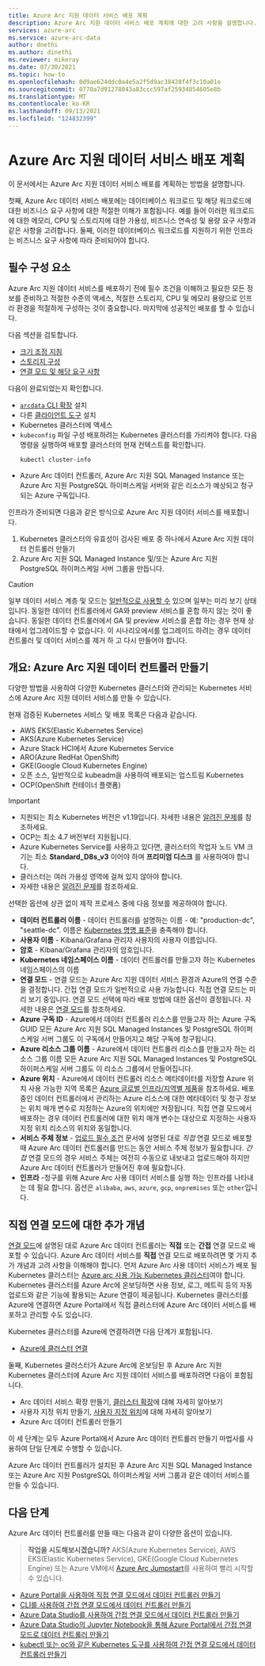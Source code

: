 ```yaml
---
title: Azure Arc 지원 데이터 서비스 배포 계획
description: Azure Arc 지원 데이터 서비스 배포 계획에 대한 고려 사항을 설명합니다.
services: azure-arc
ms.service: azure-arc-data
author: dnethi
ms.author: dinethi
ms.reviewer: mikeray
ms.date: 07/30/2021
ms.topic: how-to
ms.openlocfilehash: 0d9ae624ddc0a4e5a2f5d9ac38428f4f3c10a01e
ms.sourcegitcommit: 0770a7d91278043a83ccc597af25934854605e8b
ms.translationtype: MT
ms.contentlocale: ko-KR
ms.lasthandoff: 09/13/2021
ms.locfileid: "124832399"
---
```

# <a name="plan-to-deploy-azure-arc-enabled-data-services"></a>Azure Arc 지원 데이터 서비스 배포 계획

이 문서에서는 Azure Arc 지원 데이터 서비스 배포를 계획하는 방법을 설명합니다.


첫째, Azure Arc 데이터 서비스 배포에는 데이터베이스 워크로드 및 해당 워크로드에 대한 비즈니스 요구 사항에 대한 적절한 이해가 포함됩니다. 예를 들어 이러한 워크로드에 대한 메모리, CPU 및 스토리지에 대한 가용성, 비즈니스 연속성 및 용량 요구 사항과 같은 사항을 고려합니다. 둘째, 이러한 데이터베이스 워크로드를 지원하기 위한 인프라는 비즈니스 요구 사항에 따라 준비되어야 합니다.

## <a name="prerequisites"></a>필수 구성 요소

Azure Arc 지원 데이터 서비스를 배포하기 전에 필수 조건을 이해하고 필요한 모든 정보를 준비하고 적절한 수준의 액세스, 적절한 스토리지, CPU 및 메모리 용량으로 인프라 환경을 적절하게 구성하는 것이 중요합니다. 마지막에 성공적인 배포를 할 수 있습니다.

다음 섹션을 검토합니다.
- [크기 조정 지침](sizing-guidance.md)
- [스토리지 구성](storage-configuration.md)
- [연결 모드 및 해당 요구 사항](connectivity.md)

다음이 완료되었는지 확인합니다.
- [`arcdata` CLI 확장](install-arcdata-extension.md) 설치
- 다른 [클라이언트 도구](install-client-tools.md) 설치
- Kubernetes 클러스터에 액세스
- `kubeconfig` 파일 구성 배포하려는 Kubernetes 클러스터를 가리켜야 합니다. 다음 명령을 실행하여 배포할 클러스터의 현재 컨텍스트를 확인합니다.
   ```console
   kubectl cluster-info
   ```
- Azure Arc 데이터 컨트롤러, Azure Arc 지원 SQL Managed Instance 또는 Azure Arc 지원 PostgreSQL 하이퍼스케일 서버와 같은 리소스가 예상되고 청구되는 Azure 구독입니다.

인프라가 준비되면 다음과 같은 방식으로 Azure Arc 지원 데이터 서비스를 배포합니다.
1. Kubernetes 클러스터의 유효성이 검사된 배포 중 하나에서 Azure Arc 지원 데이터 컨트롤러 만들기
1. Azure Arc 지원 SQL Managed Instance 및/또는 Azure Arc 지원 PostgreSQL 하이퍼스케일 서버 그룹을 만듭니다.

> [!CAUTION]
> 일부 데이터 서비스 계층 및 모드는 [일반적으로 사용할 수](release-notes.md) 있으며 일부는 미리 보기 상태입니다. 동일한 데이터 컨트롤러에서 GA와 preview 서비스를 혼합 하지 않는 것이 좋습니다. 동일한 데이터 컨트롤러에서 GA 및 preview 서비스를 혼합 하는 경우 현재 상태에서 업그레이드할 수 없습니다. 이 시나리오에서를 업그레이드 하려는 경우 데이터 컨트롤러 및 데이터 서비스를 제거 하 고 다시 만들어야 합니다.

## <a name="overview-create-the-azure-arc-enabled-data-controller"></a>개요: Azure Arc 지원 데이터 컨트롤러 만들기

다양한 방법을 사용하여 다양한 Kubernetes 클러스터와 관리되는 Kubernetes 서비스에 Azure Arc 지원 데이터 서비스를 만들 수 있습니다.

현재 검증된 Kubernetes 서비스 및 배포 목록은 다음과 같습니다.


- AWS EKS(Elastic Kubernetes Service)
- AKS(Azure Kubernetes Service)
- Azure Stack HCI에서 Azure Kubernetes Service
- ARO(Azure RedHat OpenShift)
- GKE(Google Cloud Kubernetes Engine)
- 오픈 소스, 일반적으로 kubeadm을 사용하여 배포되는 업스트림 Kubernetes
- OCP(OpenShift 컨테이너 플랫폼)

> [!IMPORTANT]
> * 지원되는 최소 Kubernetes 버전은 v1.19입니다. 자세한 내용은 [알려진 문제](./release-notes.md#known-issues)를 참조하세요.
> * OCP는 최소 4.7 버전부터 지원됩니다.
> * Azure Kubernetes Service를 사용하고 있다면, 클러스터의 작업자 노드 VM 크기는 최소 **Standard_D8s_v3** 이어야 하며 **프리미엄 디스크** 를 사용하여야 합니다. 
> * 클러스터는 여러 가용성 영역에 걸쳐 있지 않아야 합니다. 
> * 자세한 내용은 [알려진 문제](./release-notes.md#known-issues)를 참조하세요.

선택한 옵션에 상관 없이 제작 프로세스 중에 다음 정보를 제공하여야 합니다.

- **데이터 컨트롤러 이름** - 데이터 컨트롤러를 설명하는 이름 - 예: "production-dc", "seattle-dc". 이름은 [Kubernetes 명명 표준](https://kubernetes.io/docs/concepts/overview/working-with-objects/names/)을 충족해야 합니다.
- **사용자 이름** - Kibana/Grafana 관리자 사용자의 사용자 이름입니다.
- **암호** - Kibana/Grafana 관리자의 암호입니다.
- **Kubernetes 네임스페이스 이름** - 데이터 컨트롤러를 만들고자 하는 Kubernetes 네임스페이스의 이름
- **연결 모드** - 연결 모드는 Azure Arc 지원 데이터 서비스 환경과 Azure의 연결 수준을 결정합니다. 간접 연결 모드가 일반적으로 사용 가능합니다. 직접 연결 모드는 미리 보기 중입니다.  연결 모드 선택에 따라 배포 방법에 대한 옵션이 결정됩니다.  자세한 내용은 [연결 모드](./connectivity.md)를 참조하세요.
- **Azure 구독 ID** - Azure에서 데이터 컨트롤러 리소스를 만들고자 하는 Azure 구독 GUID  모든 Azure Arc 지원 SQL Managed Instances 및 PostgreSQL 하이퍼스케일 서버 그룹도 이 구독에서 만들어지고 해당 구독에 청구됩니다.
- **Azure 리소스 그룹 이름** - Azure에서 데이터 컨트롤러 리소스를 만들고자 하는 리소스 그룹 이름  모든 Azure Arc 지원 SQL Managed Instances 및 PostgreSQL 하이퍼스케일 서버 그룹도 이 리소스 그룹에서 만들어집니다.
- **Azure 위치** - Azure에서 데이터 컨트롤러 리소스 메타데이터를 저장할 Azure 위치 사용 가능한 지역 목록은 [Azure 글로벌 인프라/지역별 제품](https://azure.microsoft.com/global-infrastructure/services/?products=azure-arc)을 참조하세요. 배포 중인 데이터 컨트롤러에서 관리하는 Azure 리소스에 대한 메타데이터 및 청구 정보는 위치 매개 변수로 지정하는 Azure의 위치에만 저장됩니다. 직접 연결 모드에서 배포하는 경우 데이터 컨트롤러에 대한 위치 매개 변수는 대상으로 지정하는 사용자 지정 위치 리소스의 위치와 동일합니다.
- **서비스 주체 정보** - [업로드 필수 조건](upload-metrics-and-logs-to-azure-monitor.md) 문서에 설명된 대로 *직접* 연결 모드로 배포할 때 Azure Arc 데이터 컨트롤러를 만드는 동안 서비스 주체 정보가 필요합니다. *간접* 연결 모드의 경우 서비스 주체는 여전히 수동으로 내보내고 업로드해야 하지만 Azure Arc 데이터 컨트롤러가 만들어진 후에 필요합니다.
- **인프라** -청구를 위해 Azure Arc 사용 데이터 서비스를 실행 하는 인프라를 나타내는 데 필요 합니다.  옵션은 `alibaba`, `aws`, `azure`, `gcp`, `onpremises` 또는 `other`입니다.

## <a name="additional-concepts-for-direct-connected-mode"></a>직접 연결 모드에 대한 추가 개념

[연결 모드](./connectivity.md)에 설명된 대로 Azure Arc 데이터 컨트롤러는 **직접** 또는 **간접** 연결 모드로 배포할 수 있습니다. Azure Arc 데이터 서비스를 **직접** 연결 모드로 배포하려면 몇 가지 추가 개념과 고려 사항을 이해해야 합니다.
먼저 Azure Arc 사용 데이터 서비스가 배포 될 Kubernetes 클러스터는 [Azure arc 사용 가능 Kubernetes 클러스터](../kubernetes/overview.md)여야 합니다. Kubernetes 클러스터를 Azure Arc에 온보딩하면 사용 정보, 로그, 메트릭 등의 자동 업로드와 같은 기능에 활용되는 Azure 연결이 제공됩니다. Kubernetes 클러스터를 Azure에 연결하면 Azure Portal에서 직접 클러스터에 Azure Arc 데이터 서비스를 배포하고 관리할 수도 있습니다.

Kubernetes 클러스터를 Azure에 연결하려면 다음 단계가 포함됩니다.
- [Azure에 클러스터 연결](../kubernetes/quickstart-connect-cluster.md)

둘째, Kubernetes 클러스터가 Azure Arc에 온보딩된 후 Azure Arc 지원 Kubernetes 클러스터에 Azure Arc 지원 데이터 서비스를 배포하려면 다음이 포함됩니다.
- Arc 데이터 서비스 확장 만들기, [클러스터 확장](../kubernetes/conceptual-extensions.md)에 대해 자세히 알아보기
- 사용자 지정 위치 만들기, [사용자 지정 위치](../kubernetes/conceptual-custom-locations.md)에 대해 자세히 알아보기
- Azure Arc 데이터 컨트롤러 만들기

이 세 단계는 모두 Azure Portal에서 Azure Arc 데이터 컨트롤러 만들기 마법사를 사용하여 단일 단계로 수행할 수 있습니다.

Azure Arc 데이터 컨트롤러가 설치된 후 Azure Arc 지원 SQL Managed Instance 또는 Azure Arc 지원 PostgreSQL 하이퍼스케일 서버 그룹과 같은 데이터 서비스를 만들 수 있습니다.


## <a name="next-steps"></a>다음 단계

Azure Arc 데이터 컨트롤러를 만들 때는 다음과 같이 다양한 옵션이 있습니다.

> **작업을 시도해보시겠습니까?**
> AKS(Azure Kubernetes Service), AWS EKS(Elastic Kubernetes Service), GKE(Google Cloud Kubernetes Engine) 또는 Azure VM에서 [Azure Arc Jumpstart](https://azurearcjumpstart.io/azure_arc_jumpstart/azure_arc_data/)를 사용하여 빨리 시작할 수 있습니다.
>
- [Azure Portal을 사용하여 직접 연결 모드에서 데이터 컨트롤러 만들기](create-data-controller-direct-prerequisites.md)
- [CLI를 사용하여 간접 연결 모드에서 데이터 컨트롤러 만들기](create-data-controller-indirect-cli.md)
- [Azure Data Studio를 사용하여 간접 연결 모드에서 데이터 컨트롤러 만들기](create-data-controller-indirect-azure-data-studio.md)
- [Azure Data Studio의 Jupyter Notebook을 통해 Azure Portal에서 간접 연결 모드로 데이터 컨트롤러 만들기](create-data-controller-indirect-azure-portal.md)
- [kubectl 또는 oc와 같은 Kubernetes 도구를 사용하여 간접 연결 모드에서 데이터 컨트롤러 만들기](create-data-controller-using-kubernetes-native-tools.md)
